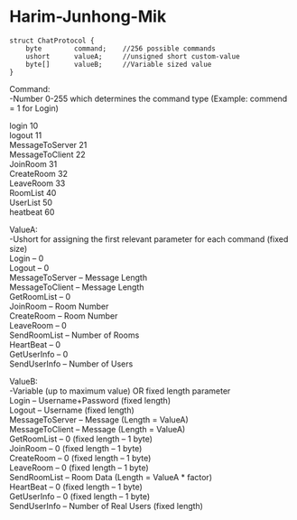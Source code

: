# Harim-Junhong-Mik
```
struct ChatProtocol {  
	byte 		command;	//256 possible commands  
	ushort		valueA;		//unsigned short custom-value  
	byte[]		valueB;		//Variable sized value  
}  
```
  
Command:  
-Number 0-255 which determines the command type (Example: commend = 1 for Login)      

login           10  
logout          11  
MessageToServer 21  
MessageToClient 22  
JoinRoom        31  
CreateRoom      32  
LeaveRoom       33  
RoomList        40  
UserList        50  
heatbeat        60  
  
  
  
ValueA:  
-Ushort for assigning the first relevant parameter for each command (fixed size)  
Login – 0  
Logout – 0  
MessageToServer – Message Length  
MessageToClient – Message Length  
GetRoomList – 0  
JoinRoom – Room Number  
CreateRoom – Room Number  
LeaveRoom – 0  
SendRoomList – Number of Rooms  
HeartBeat – 0  
GetUserInfo – 0  
SendUserInfo – Number of Users  
  
ValueB:  
-Variable (up to maximum value) OR fixed length parameter  
Login – Username+Password (fixed length)  
Logout – Username (fixed length)  
MessageToServer – Message (Length = ValueA)  
MessageToClient – Message (Length = ValueA)  
GetRoomList – 0 (fixed length – 1 byte)  
JoinRoom – 0 (fixed length – 1 byte)  
CreateRoom – 0 (fixed length – 1 byte)  
LeaveRoom – 0 (fixed length – 1 byte)  
SendRoomList – Room Data (Length = ValueA * factor)  
HeartBeat – 0 (fixed length – 1 byte)  
GetUserInfo – 0 (fixed length – 1 byte)  
SendUserInfo – Number of Real Users (fixed length)  


